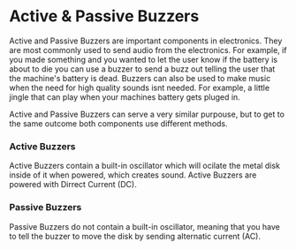 # Active & Passive Buzzers
Active and Passive Buzzers are important components in electronics. They are most commonly used to send audio from the electronics. For example, if you made something and you wanted to let the user know if the battery is about to die you can use a buzzer to send a buzz out telling the user that the machine's battery is dead. Buzzers can also be used to make music when the need for high quality sounds isnt needed. For example, a little jingle that can play when your machines battery gets pluged in.

Active and Passive Buzzers can serve a very similar purpouse, but to get to the same outcome both components use different methods.

### Active Buzzers
Active Buzzers contain a built-in oscillator which will ocilate the metal disk inside of it when powered, which creates sound. Active Buzzers are powered with Dirrect Current (DC).

### Passive Buzzers
Passive Buzzers do not contain a built-in oscillator, meaning that you have to tell the buzzer to move the disk by sending alternatic current (AC).

